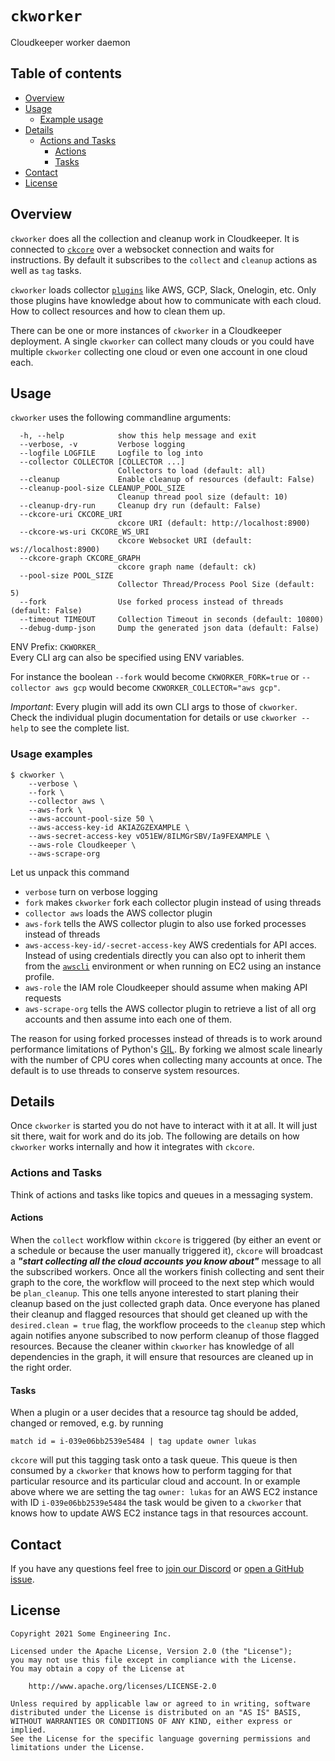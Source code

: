 # `ckworker`
Cloudkeeper worker daemon


## Table of contents

* [Overview](#overview)
* [Usage](#usage)
    * [Example usage](#example-usage)
* [Details](#details)
    * [Actions and Tasks](#actions-and-tasks)
        * [Actions](#actions)
        * [Tasks](#tasks)
* [Contact](#contact)
* [License](#license)


## Overview
`ckworker` does all the collection and cleanup work in Cloudkeeper. It is connected to [`ckcore`](../ckcore/) over a websocket connection and waits for instructions. By default it subscribes to the `collect` and `cleanup` actions as well as `tag` tasks.

`ckworker` loads collector [`plugins`](../plugins/) like AWS, GCP, Slack, Onelogin, etc.
Only those plugins have knowledge about how to communicate with each cloud. How to collect resources and how to clean them up.

There can be one or more instances of `ckworker` in a Cloudkeeper deployment. A single `ckworker` can collect many clouds or you could have multiple `ckworker` collecting one cloud or even one account in one cloud each.


## Usage
`ckworker` uses the following commandline arguments:
```
  -h, --help            show this help message and exit
  --verbose, -v         Verbose logging
  --logfile LOGFILE     Logfile to log into
  --collector COLLECTOR [COLLECTOR ...]
                        Collectors to load (default: all)
  --cleanup             Enable cleanup of resources (default: False)
  --cleanup-pool-size CLEANUP_POOL_SIZE
                        Cleanup thread pool size (default: 10)
  --cleanup-dry-run     Cleanup dry run (default: False)
  --ckcore-uri CKCORE_URI
                        ckcore URI (default: http://localhost:8900)
  --ckcore-ws-uri CKCORE_WS_URI
                        ckcore Websocket URI (default: ws://localhost:8900)
  --ckcore-graph CKCORE_GRAPH
                        ckcore graph name (default: ck)
  --pool-size POOL_SIZE
                        Collector Thread/Process Pool Size (default: 5)
  --fork                Use forked process instead of threads (default: False)
  --timeout TIMEOUT     Collection Timeout in seconds (default: 10800)
  --debug-dump-json     Dump the generated json data (default: False)
  ```

ENV Prefix: `CKWORKER_`  
Every CLI arg can also be specified using ENV variables.

For instance the boolean `--fork` would become `CKWORKER_FORK=true` or `--collector aws gcp` would become `CKWORKER_COLLECTOR="aws gcp"`.

*Important*: Every plugin will add its own CLI args to those of `ckworker`. Check the individual plugin documentation for details or use `ckworker --help` to see the complete list.


### Usage examples
```
$ ckworker \
    --verbose \
    --fork \
    --collector aws \
    --aws-fork \
    --aws-account-pool-size 50 \
    --aws-access-key-id AKIAZGZEXAMPLE \
    --aws-secret-access-key vO51EW/8ILMGrSBV/Ia9FEXAMPLE \
    --aws-role Cloudkeeper \
    --aws-scrape-org
```

Let us unpack this command
- `verbose` turn on verbose logging
- `fork` makes `ckworker` fork each collector plugin instead of using threads
- `collector aws` loads the AWS collector plugin
- `aws-fork` tells the AWS collector plugin to also use forked processes instead of threads
- `aws-access-key-id/-secret-access-key` AWS credentials for API acces. Instead of using credentials directly you can also opt to inherit them from the [`awscli`](https://aws.amazon.com/cli/) environment or when running on EC2 using an instance profile.
- `aws-role` the IAM role Cloudkeeper should assume when making API requests
- `aws-scrape-org` tells the AWS collector plugin to retrieve a list of all org accounts and then assume into each one of them.

The reason for using forked processes instead of threads is to work around performance limitations of Python's [GIL](https://en.wikipedia.org/wiki/Global_interpreter_lock). By forking we almost scale linearly with the number of CPU cores when collecting many accounts at once. The default is to use threads to conserve system resources.


## Details
Once `ckworker` is started you do not have to interact with it at all. It will just sit there, wait for work and do its job. The following are details on how `ckworker` works internally and how it integrates with `ckcore`.


### Actions and Tasks
Think of actions and tasks like topics and queues in a messaging system.


#### Actions
When the `collect` workflow within `ckcore` is triggered (by either an event or a schedule or because the user manually triggered it), `ckcore` will broadcast a ***"start collecting all the cloud accounts you know about"*** message to all the subscribed workers.
Once all the workers finish collecting and sent their graph to the core, the workflow will proceed to the next step which would be `plan_cleanup`. This one tells anyone interested to start planing their cleanup based on the just collected graph data. Once everyone has planed their cleanup and flagged resources that should get cleaned up with the `desired.clean = true` flag, the workflow proceeds to the `cleanup` step which again notifies anyone subscribed to now perform cleanup of those flagged resources. Because the cleaner within `ckworker` has knowledge of all dependencies in the graph, it will ensure that resources are cleaned up in the right order.


#### Tasks
When a plugin or a user decides that a resource tag should be added, changed or removed, e.g. by running
```
match id = i-039e06bb2539e5484 | tag update owner lukas
```
`ckcore` will put this tagging task onto a task queue. This queue is then consumed by a `ckworker` that knows how to perform tagging for that particular resource and its particular cloud and account. In or example above where we are setting the tag `owner: lukas` for an AWS EC2 instance with ID `i-039e06bb2539e5484` the task would be given to a `ckworker` that knows how to update AWS EC2 instance tags in that resources account.


## Contact
If you have any questions feel free to [join our Discord](https://discord.gg/3G3sX6y3bt) or [open a GitHub issue](https://github.com/someengineering/cloudkeeper/issues/new).


## License
```
Copyright 2021 Some Engineering Inc.

Licensed under the Apache License, Version 2.0 (the "License");
you may not use this file except in compliance with the License.
You may obtain a copy of the License at

    http://www.apache.org/licenses/LICENSE-2.0

Unless required by applicable law or agreed to in writing, software
distributed under the License is distributed on an "AS IS" BASIS,
WITHOUT WARRANTIES OR CONDITIONS OF ANY KIND, either express or implied.
See the License for the specific language governing permissions and
limitations under the License.
```
